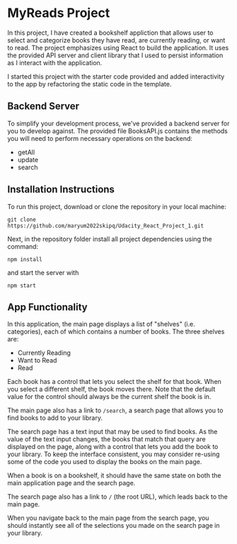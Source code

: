 # MyReads Project

In this project, I have created a bookshelf appliction that allows user to select and categorize books they have read, are currently reading, or want to read.
The project emphasizes using React to build the application. It uses the provided API server and client library that I used to persist information as I interact with the application.

I started this project with the starter code provided and added interactivity to the app by refactoring the static code in the template.

## Backend Server

To simplify your development process, we've provided a backend server for you to develop against. The provided file BooksAPI.js contains the methods you will need to perform necessary operations on the backend:

- getAll
- update
- search

## Installation Instructions

To run this project, download or clone the repository in your local machine:

`git clone https://github.com/maryum2022skipq/Udacity_React_Project_1.git`

Next, in the repository folder install all project dependencies using the command:

`npm install`

and start the server with

`npm start`

## App Functionality

In this application, the main page displays a list of "shelves" (i.e. categories), each of which contains a number of books. The three shelves are:

- Currently Reading
- Want to Read
- Read

Each book has a control that lets you select the shelf for that book. When you select a different shelf, the book moves there. Note that the default value for the control should always be the current shelf the book is in.

The main page also has a link to `/search`, a search page that allows you to find books to add to your library.

The search page has a text input that may be used to find books. As the value of the text input changes, the books that match that query are displayed on the page, along with a control that lets you add the book to your library. To keep the interface consistent, you may consider re-using some of the code you used to display the books on the main page.

When a book is on a bookshelf, it should have the same state on both the main application page and the search page.

The search page also has a link to `/` (the root URL), which leads back to the main page.

When you navigate back to the main page from the search page, you should instantly see all of the selections you made on the search page in your library.

